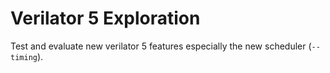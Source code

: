 # Verilator 5 Exploration

Test and evaluate new verilator 5 features especially the new scheduler (`--timing`).

